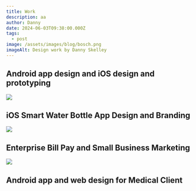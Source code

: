 ```yaml
---
title: Work
description: aa
author: Danny
date: 2024-06-03T09:38:00.000Z
tags:
  - post
image: /assets/images/blog/bosch.png
imageAlt: Design work by Danny Skelley
---
```

## Android app design and iOS design and prototyping

 

 

![](/assets/images/blog/contigo.png)

## **iOS Smart Water Bottle App Design and Branding**





![](/assets/images/blog/constellation.png)

## **Enterprise Bill Pay and Small Business Marketing**





![](/assets/images/blog/physiq.png)

## **Android app and web design for Medical Client**
